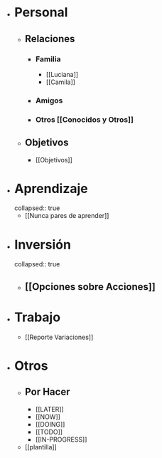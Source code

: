 - # Personal
	- ## Relaciones
		- ### Familia
			- [[Luciana]]
			- [[Camila]]
		- ### Amigos
		- ### Otros [[Conocidos y Otros]]
	- ## Objetivos
		- [[Objetivos]]
- # Aprendizaje
  collapsed:: true
	- [[Nunca pares de aprender]]
- # Inversión
  collapsed:: true
	- ## [[Opciones sobre Acciones]]
- # Trabajo
	- [[Reporte Variaciones]]
- # Otros
	- ## Por Hacer
		- [[LATER]]
		- [[NOW]]
		- [[DOING]]
		- [[TODO]]
		- [[IN-PROGRESS]]
	- [[plantilla]]